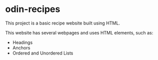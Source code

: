 # odin-recipes
This project is a basic recipe website built using HTML.

This website has several webpages and uses HTML elements, such as:
 - Headings
 - Anchors
 - Ordered and Unordered Lists